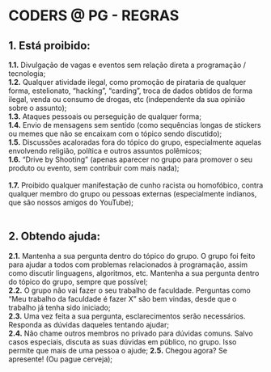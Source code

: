 # CODERS @ PG - REGRAS

## 1. Está proibido:<br />
**1.1.** Divulgação de vagas e eventos sem relação direta a programação / tecnologia;<br />
**1.2.** Qualquer atividade ilegal, como promoção de pirataria de qualquer forma, estelionato, “hacking”, “carding”, troca de dados obtidos de forma ilegal, venda ou consumo de drogas, etc (independente da sua opinião sobre o assunto);<br />
**1.3.** Ataques pessoais ou perseguição de qualquer forma;<br />
**1.4.** Envio de mensagens sem sentido (como sequências longas de stickers ou memes que não se encaixam com o tópico sendo discutido);<br />
**1.5.** Discussões acaloradas fora do tópico do grupo, especialmente aquelas envolvendo religião, política e outros assuntos polêmicos;<br />
**1.6.** “Drive by Shooting” (apenas aparecer no grupo para promover o seu produto ou evento, sem contribuir com mais nada);<br />
<br />
**1.7.** Proibido qualquer manifestação de cunho racista ou homofóbico, contra qualquer membro do grupo ou pessoas externas (especialmente indianos, que são nossos amigos do YouTube);
<br /><br />
## 2. Obtendo ajuda:<br />
**2.1.** Mantenha a sua pergunta dentro do tópico do grupo. O grupo foi feito para ajudar a todos com problemas relacionados à programação, assim como discutir linguagens, algoritmos, etc. Mantenha a sua pergunta dentro do tópico do grupo, sempre que possível;<br />
**2.2.** O grupo não vai fazer o seu trabalho de faculdade. Perguntas como “Meu trabalho da faculdade é fazer X” são bem vindas, desde que o trabalho já tenha sido iniciado;<br />
**2.3.** Uma vez feita a sua pergunta, esclarecimentos serão necessários. Responda as dúvidas daqueles tentando ajudar;<br />
**2.4.** Não chame outros membros no privado para dúvidas comuns. Salvo casos especiais, discuta as suas dúvidas em público, no grupo. Isso permite que mais de uma pessoa o ajude;
**2.5.** Chegou agora? Se apresente! (Ou pague cerveja);
